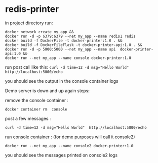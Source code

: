 # redis-printer

in project directory run:
```
docker network create my_app &&
docker run -d -p 6379:6379 --net my_app --name redis1 redis 
docker build -f DockerFile -t docker-printer:1.0 . &&
docker build -f DockerFileFlask -t docker-printer-api:1.0 . &&
docker run -d -p 5000:5000 --net my_app --name api  docker-printer-api:1.0 &&
docker run --net my_app --name console docker-printer:1.0 

```
run post call like this:
```curl -d time=12 -d msg="Hello World"  http://localhost:5000/echo```

you should see the output in the console container logs

Demo server is down and up again steps:

remove the console container :
```
docker container rm  console
```
post a few messages :

```
curl -d time=12 -d msg="Hello World"  http://localhost:5000/echo
```

run console container :
(for demo purposes will call it console2)
```
docker run --net my_app --name console2 docker-printer:1.0 
```

you should see the messages printed on console2 logs
